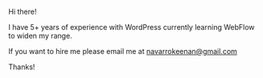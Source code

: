 Hi there!

I have 5+ years of experience with WordPress currently learning WebFlow to widen my range.

If you want to hire me please email me at navarrokeenan@gmail.com

Thanks!
